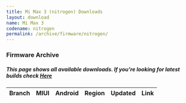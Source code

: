 ```yaml
---
title: Mi Max 3 (nitrogen) Downloads
layout: download
name: Mi Max 3
codename: nitrogen
permalink: /archive/firmware/nitrogen/
---
```


### Firmware Archive
##### This page shows all available downloads. If you're looking for latest builds check [Here](/firmware/nitrogen/)


<div class="table-responsive-md" id="table-wrapper">
<table id="firmware" class="compact table table-striped table-hover table-sm">
    <thead class="thead-dark">
        <tr>
            <th>Branch</th>
            <th>MIUI</th>
            <th>Android</th>
            <th>Region</th>
            <th>Updated</th>
            <th>Link</th>
        </tr>
    </thead>
    <script>loadFirmwareDownloads('nitrogen', 'full')</script>
</table>
</div>
